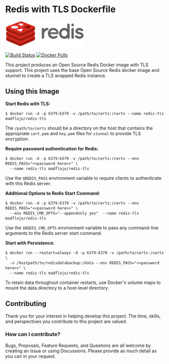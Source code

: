 # Redis with TLS Dockerfile

![Redis Logo](redis-logo.png)

[![Build Status](https://travis-ci.com/madflojo/redis-tls-dockerfile.svg?branch=master)](https://travis-ci.com/madflojo/redis-tls-dockerfile) [![Docker Pulls](https://img.shields.io/docker/pulls/madflojo/redis-tls)](https://hub.docker.com/r/madflojo/redis-tls)

This project produces an Open Source Redis Docker image with TLS support. This project uses the base Open Source Redis docker image and stunnel to create a TLS wrapped Redis instance.

## Using this Image

**Start Redis with TLS:**

```console
$ docker run -d -p 6379:6379 -v /path/to/certs:/certs --name redis-tls madflojo/redis-tls
```

The `/path/to/certs` should be a directory on the host that contains the appropriate `cert.pem` and `key.pem` files for `stunnel` to provide TLS encryption.

**Require password authentication for Redis:**

```console
$ docker run -d -p 6379:6379 -v /path/to/certs:/certs --env REDIS_PASS="<<password here>>" \
  --name redis-tls madflojo/redis-tls
```

Use the `$REDIS_PASS` environment variable to require clients to authenticate with this Redis server.

**Additional Options to Redis Start Command:**

```consol
$ docker run -d -p 6379:6379 -v /path/to/certs:/certs --env REDIS_PASS="<<password here>>" \
  --env REDIS_CMD_OPTS="--appendonly yes"  --name redis-tls madflojo/redis-tls
```

Use the `$REDIS_CMD_OPTS` environment variable to pass any command-line arguments to the Redis server start command.

**Start with Persistence:**

```console
$ docker run --restart=always -d -p 6379:6379 -v /path/to/certs:/certs \ 
  -v /hostpath/to/redisdatabackup:/data --env REDIS_PASS="<<password here>>" \ 
  --name redis-tls madflojo/redis-tls
```

To retain data throughout container restarts, use Docker's volume maps to mount the data directory to a host-level directory.

## Contributing

Thank you for your interest in helping develop this project. The time, skills, and perspectives you contribute to this project are valued.

### How can I contribute?

Bugs, Proposals, Feature Requests, and Questions are all welcome by creating an Issue or using Discussions. Please provide as much detail as you can in your request.
